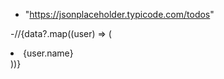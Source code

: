 - "https://jsonplaceholder.typicode.com/todos"

-//{data?.map((user) => ( <li key={user.id}>{user.name}</li>))}
